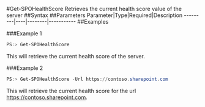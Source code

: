 #Get-SPOHealthScore
Retrieves the current health score value of the server
##Syntax
##Parameters
Parameter|Type|Required|Description
---------|----|--------|-----------
##Examples

###Example 1
```powershell
PS:> Get-SPOHealthScore
```
This will retrieve the current health score of the server.

###Example 2
```powershell
PS:> Get-SPOHealthScore -Url https://contoso.sharepoint.com
```
This will retrieve the current health score for the url https://contoso.sharepoint.com.
